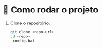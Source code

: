 # 🚀 Como rodar o projeto

1. Clone o repositório:
    ```bash
    git clone <repo-url>
    cd <repo>
    _config.bat
